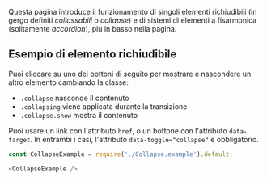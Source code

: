 Questa pagina introduce il funzionamento di singoli elementi richiudibili (in gergo definiti _collassabili_ o _collapse_) e di sistemi di elementi a fisarmonica (solitamente _accordion_), più in basso nella pagina.

## Esempio di elemento richiudibile

Puoi cliccare su uno dei bottoni di seguito per mostrare e nascondere un altro elemento cambiando la classe:

- `.collapse` nasconde il contenuto
- `.collapsing` viene applicata durante la transizione
- `.collapse.show` mostra il contenuto

Puoi usare un link con l'attributo `href`, o un bottone con l'attributo `data-target`. In entrambi i casi, l'attributo `data-toggle="collapse"` è obbligatorio.

```js
const CollapseExample = require('./Collapse.example').default;

<CollapseExample />
```
